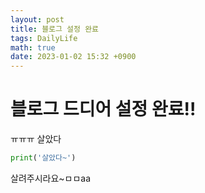 ```yaml
---
layout: post
title: 블로그 설정 완료
tags: DailyLife
math: true
date: 2023-01-02 15:32 +0900
---
```


# 블로그 드디어 설정 완료!!
ㅠㅠㅠ 살았다
```py
print('살았다~')
```

살려주시라요~ㅁㅁaa